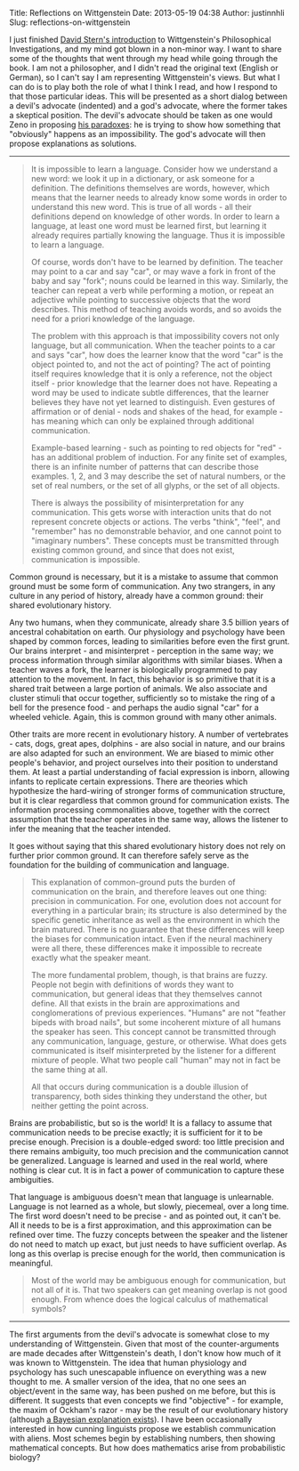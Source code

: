 Title: Reflections on Wittgenstein
Date: 2013-05-19 04:38
Author: justinnhli
Slug: reflections-on-wittgenstein

I just finished [David Stern's
introduction](http://www.goodreads.com/book/show/393801.Wittgenstein_s_Philosophical_Investigations)
to Wittgenstein's Philosophical Investigations, and my mind got blown in
a non-minor way. I want to share some of the thoughts that went through
my head while going through the book. I am not a philosopher, and I
didn't read the original text (English or German), so I can't say I am
representing Wittgenstein's views. But what I can do is to play both the
role of what I think I read, and how I respond to that those particular
ideas. This will be presented as a short dialog between a devil's
advocate (indented) and a god's advocate, where the former takes a
skeptical position. The devil's advocate should be taken as one would
Zeno in proposing [his
paradoxes](http://en.wikipedia.org/wiki/Zeno%27s_paradoxes): he is
trying to show how something that "obviously" happens as an
impossibility. The god's advocate will then propose explanations as
solutions.

------------------------------------------------------------------------

> It is impossible to learn a language. Consider how we understand a new
> word: we look it up in a dictionary, or ask someone for a definition.
> The definitions themselves are words, however, which means that the
> learner needs to already know some words in order to understand this
> new word. This is true of all words - all their definitions depend on
> knowledge of other words. In order to learn a language, at least one
> word must be learned first, but learning it already requires partially
> knowing the language. Thus it is impossible to learn a language.
>
> Of course, words don't have to be learned by definition. The teacher
> may point to a car and say "car", or may wave a fork in front of the
> baby and say "fork"; nouns could be learned in this way. Similarly,
> the teacher can repeat a verb while performing a motion, or repeat an
> adjective while pointing to successive objects that the word
> describes. This method of teaching avoids words, and so avoids the
> need for a priori knowledge of the language.
>
> The problem with this approach is that impossibility covers not only
> language, but all communication. When the teacher points to a car and
> says "car", how does the learner know that the word "car" is the
> object pointed to, and not the act of pointing? The act of pointing
> itself requires knowledge that it is only a reference, not the object
> itself - prior knowledge that the learner does not have. Repeating a
> word may be used to indicate subtle differences, that the learner
> believes they have not yet learned to distinguish. Even gestures of
> affirmation or of denial - nods and shakes of the head, for example -
> has meaning which can only be explained through additional
> communication.
>
> Example-based learning - such as pointing to red objects for "red" -
> has an additional problem of induction. For any finite set of
> examples, there is an infinite number of patterns that can describe
> those examples. 1, 2, and 3 may describe the set of natural numbers,
> or the set of real numbers, or the set of all glyphs, or the set of
> all objects.
>
> There is always the possibility of misinterpretation for any
> communication. This gets worse with interaction units that do not
> represent concrete objects or actions. The verbs "think", "feel", and
> "remember" has no demonstrable behavior, and one cannot point to
> "imaginary numbers". These concepts must be transmitted through
> existing common ground, and since that does not exist, communication
> is impossible.

Common ground is necessary, but it is a mistake to assume that common
ground must be some form of communication. Any two strangers, in any
culture in any period of history, already have a common ground: their
shared evolutionary history.

Any two humans, when they communicate, already share 3.5 billion years
of ancestral cohabitation on earth. Our physiology and psychology have
been shaped by common forces, leading to similarities before even the
first grunt. Our brains interpret - and misinterpret - perception in the
same way; we process information through similar algorithms with similar
biases. When a teacher waves a fork, the learner is biologically
programmed to pay attention to the movement. In fact, this behavior is
so primitive that it is a shared trait between a large portion of
animals. We also associate and cluster stimuli that occur together,
sufficiently so to mistake the ring of a bell for the presence food -
and perhaps the audio signal "car" for a wheeled vehicle. Again, this is
common ground with many other animals.

Other traits are more recent in evolutionary history. A number of
vertebrates - cats, dogs, great apes, dolphins - are also social in
nature, and our brains are also adapted for such an environment. We are
biased to mimic other people's behavior, and project ourselves into
their position to understand them. At least a partial understanding of
facial expression is inborn, allowing infants to replicate certain
expressions. There are theories which hypothesize the hard-wiring of
stronger forms of communication structure, but it is clear regardless
that common ground for communication exists. The information processing
commonalities above, together with the correct assumption that the
teacher operates in the same way, allows the listener to infer the
meaning that the teacher intended.

It goes without saying that this shared evolutionary history does not
rely on further prior common ground. It can therefore safely serve as
the foundation for the building of communication and language.

> This explanation of common-ground puts the burden of communication on
> the brain, and therefore leaves out one thing: precision in
> communication. For one, evolution does not account for everything in a
> particular brain; its structure is also determined by the specific
> genetic inheritance as well as the environment in which the brain
> matured. There is no guarantee that these differences will keep the
> biases for communication intact. Even if the neural machinery were all
> there, these differences make it impossible to recreate exactly what
> the speaker meant.
>
> The more fundamental problem, though, is that brains are fuzzy. People
> not begin with definitions of words they want to communication, but
> general ideas that they themselves cannot define. All that exists in
> the brain are approximations and conglomerations of previous
> experiences. "Humans" are not "feather bipeds with broad nails", but
> some incoherent mixture of all humans the speaker has seen. This
> concept cannot be transmitted through any communication, language,
> gesture, or otherwise. What does gets communicated is itself
> misinterpreted by the listener for a different mixture of people. What
> two people call "human" may not in fact be the same thing at all.
>
> All that occurs during communication is a double illusion of
> transparency, both sides thinking they understand the other, but
> neither getting the point across.

Brains are probabilistic, but so is the world! It is a fallacy to assume
that communication needs to be precise exactly; it is sufficient for it
to be precise enough. Precision is a double-edged sword: too little
precision and there remains ambiguity, too much precision and the
communication cannot be generalized. Language is learned and used in the
real world, where nothing is clear cut. It is in fact a power of
communication to capture these ambiguities.

That language is ambiguous doesn't mean that language is unlearnable.
Language is not learned as a whole, but slowly, piecemeal, over a long
time. The first word doesn't need to be precise - and as pointed out, it
can't be. All it needs to be is a first approximation, and this
approximation can be refined over time. The fuzzy concepts between the
speaker and the listener do not need to match up exact, but just needs
to have sufficient overlap. As long as this overlap is precise enough
for the world, then communication is meaningful.

> Most of the world may be ambiguous enough for communication, but not
> all of it is. That two speakers can get meaning overlap is not good
> enough. From whence does the logical calculus of mathematical symbols?

------------------------------------------------------------------------

The first arguments from the devil's advocate is somewhat close to my
understanding of Wittgenstein. Given that most of the counter-arguments
are made decades after Wittgenstein's death, I don't know how much of it
was known to Wittgenstein. The idea that human physiology and psychology
has such unescapable influence on everything was a new thought to me. A
smaller version of the idea, that no one sees an object/event in the
same way, has been pushed on me before, but this is different. It
suggests that even concepts we find "objective" - for example, the maxim
of Ockham's razor - may be the result of our evolutionary history
(although [a Bayesian explanation
exists](http://www.johndcook.com/blog/2011/01/12/occams-razor-bayes-theorem/)).
I have been occasionally interested in how cunning linguists propose we
establish communication with aliens. Most schemes begin by establishing
numbers, then showing mathematical concepts. But how does mathematics
arise from probabilistic biology?


